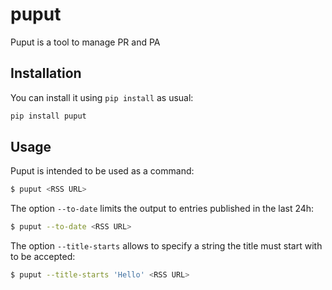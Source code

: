 # puput

Puput is a tool to manage PR and PA

## Installation

You can install it using `pip install` as usual:
```bash
pip install puput
```

## Usage

Puput is intended to be used as a command:
```bash
$ puput <RSS URL>
```

The option `--to-date` limits the output to entries published in the last 24h:
```bash
$ puput --to-date <RSS URL>
```

The option `--title-starts` allows to specify a string the title must start with to be accepted:
```bash
$ puput --title-starts 'Hello' <RSS URL>
```
